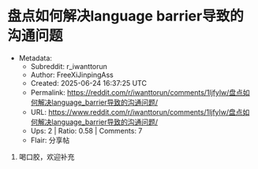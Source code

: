 # 盘点如何解决language barrier导致的沟通问题

- Metadata:
  - Subreddit: r_iwanttorun
  - Author: FreeXiJinpingAss
  - Created: 2025-06-24 16:37:25 UTC
  - Permalink: https://reddit.com/r/iwanttorun/comments/1ljfylw/盘点如何解决language_barrier导致的沟通问题/
  - URL: https://www.reddit.com/r/iwanttorun/comments/1ljfylw/盘点如何解决language_barrier导致的沟通问题/
  - Ups: 2 | Ratio: 0.58 | Comments: 7
  - Flair: 分享帖


1.  喝口胶，欢迎补充

